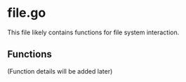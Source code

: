 # file.go

This file likely contains functions for file system interaction.

## Functions

(Function details will be added later)